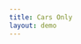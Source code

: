 ```yaml
---
title: Cars Only
layout: demo
---
```

<div data-drivenow-widget='SearchWidget' data-vehicle-category='car-hire'></div>